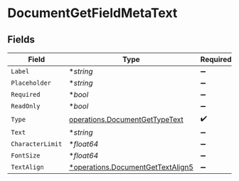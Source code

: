 # DocumentGetFieldMetaText


## Fields

| Field                                                                                 | Type                                                                                  | Required                                                                              | Description                                                                           |
| ------------------------------------------------------------------------------------- | ------------------------------------------------------------------------------------- | ------------------------------------------------------------------------------------- | ------------------------------------------------------------------------------------- |
| `Label`                                                                               | **string*                                                                             | :heavy_minus_sign:                                                                    | N/A                                                                                   |
| `Placeholder`                                                                         | **string*                                                                             | :heavy_minus_sign:                                                                    | N/A                                                                                   |
| `Required`                                                                            | **bool*                                                                               | :heavy_minus_sign:                                                                    | N/A                                                                                   |
| `ReadOnly`                                                                            | **bool*                                                                               | :heavy_minus_sign:                                                                    | N/A                                                                                   |
| `Type`                                                                                | [operations.DocumentGetTypeText](../../models/operations/documentgettypetext.md)      | :heavy_check_mark:                                                                    | N/A                                                                                   |
| `Text`                                                                                | **string*                                                                             | :heavy_minus_sign:                                                                    | N/A                                                                                   |
| `CharacterLimit`                                                                      | **float64*                                                                            | :heavy_minus_sign:                                                                    | N/A                                                                                   |
| `FontSize`                                                                            | **float64*                                                                            | :heavy_minus_sign:                                                                    | N/A                                                                                   |
| `TextAlign`                                                                           | [*operations.DocumentGetTextAlign5](../../models/operations/documentgettextalign5.md) | :heavy_minus_sign:                                                                    | N/A                                                                                   |